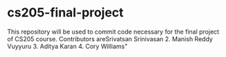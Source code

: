 # cs205-final-project
This repository will be used to commit code necessary for the final project of CS205 course. Contributors areSrivatsan Srinivasan 2. Manish Reddy Vuyyuru 3. Aditya Karan 4. Cory Williams"
